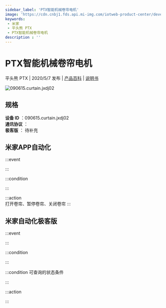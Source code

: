 ```yaml
---
sidebar_label: 'PTX智能机械卷帘电机'
image: 'https://cdn.cnbj1.fds.api.mi-img.com/iotweb-product-center/developer_1583742245263f04CaHrC.png?GalaxyAccessKeyId=AKVGLQWBOVIRQ3XLEW&Expires=9223372036854775807&Signature=XnHo6IzIEHiL1JIdSyzO0iuDTcU='
keywords: 
 - 米家
 - 平头熊 PTX
 - PTX智能机械卷帘电机
description : ''
---
```

# PTX智能机械卷帘电机

平头熊 PTX | 2020/5/7 发布 | [产品百科](https://home.mi.com/webapp/content/baike/product/index.html?model=090615.curtain.jxdj02/) | [说明书](https://home.mi.com/views/introduction.html?model=090615.curtain.jxdj02&region=cn)

![090615.curtain.jxdj02](https://cdn.cnbj1.fds.api.mi-img.com/iotweb-product-center/developer_1583742245263f04CaHrC.png?GalaxyAccessKeyId=AKVGLQWBOVIRQ3XLEW&Expires=9223372036854775807&Signature=XnHo6IzIEHiL1JIdSyzO0iuDTcU=)

## 规格  
> 
**设备 ID** ：090615.curtain.jxdj02  
**通讯协议** ：  
**极客版**  ： 待补充 


## 米家APP自动化  

:::event  

:::

:::condition  

:::

:::action   
打开卷帘、暂停卷帘、关闭卷帘
:::

## 米家自动化极客版  

:::event  

:::

:::condition  

:::

:::condition 可查询的状态条件  

:::

:::action  

:::

        

